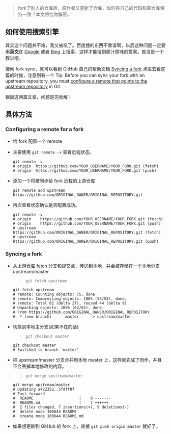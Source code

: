 > fork了别人的仓库后，原作者又更新了仓库，如何将自己的代码和原仓库保持一致？本文将给你解答。

## 如何使用搜索引擎

其实这个问题并不难，我又被坑了。百度搜的东西不靠谱啊，以后这种问题一定要用**英文**在 [Google](http://www.google.com) 或者 [Bing](http://cn.bing.com/) 上搜索，这样才能搜到原汁原味的答案。就当是一个教训吧。   

搜索 fork sync，就可以看到 GitHub 自己的帮助文档 [Syncing a fork](https://help.github.com/articles/syncing-a-fork/) 点进去看这篇的时候，注意到有一个 Tip: Before you can sync your fork with an upstream repository, you must [configure a remote that points to the upstream repository](https://help.github.com/articles/configuring-a-remote-for-a-fork/) in Git.   

根据这两篇文章，问题迎刃而解！   

## 具体方法

### Configuring a remote for a fork

* 给 fork 配置一个 remote   

* 主要使用 `git remote -v` 查看远程状态。   

    ```
    git remote -v
    # origin  https://github.com/YOUR_USERNAME/YOUR_FORK.git (fetch)
    # origin  https://github.com/YOUR_USERNAME/YOUR_FORK.git (push)
    ```

* 添加一个将被同步给 fork 远程的上游仓库      

    ```
    git remote add upstream https://github.com/ORIGINAL_OWNER/ORIGINAL_REPOSITORY.git
    ```
* 再次查看状态确认是否配置成功。   

    ```
    git remote -v
    # origin    https://github.com/YOUR_USERNAME/YOUR_FORK.git (fetch)
    # origin    https://github.com/YOUR_USERNAME/YOUR_FORK.git (push)
    # upstream  https://github.com/ORIGINAL_OWNER/ORIGINAL_REPOSITORY.git (fetch)
    # upstream  https://github.com/ORIGINAL_OWNER/ORIGINAL_REPOSITORY.git (push)
    ```
### Syncing a fork

* 从上游仓库 fetch 分支和提交点，传送到本地，并会被存储在一个本地分支 upstream/master   
    > `git fetch upstream`     
    
    ```
    git fetch upstream
    # remote: Counting objects: 75, done.
    # remote: Compressing objects: 100% (53/53), done.
    # remote: Total 62 (delta 27), reused 44 (delta 9)
    # Unpacking objects: 100% (62/62), done.
    # From https://github.com/ORIGINAL_OWNER/ORIGINAL_REPOSITORY
    #  * [new branch]      master     -> upstream/master
    ```

* 切换到本地主分支(如果不在的话) 
  > `git checkout master`    
    
    ```
    git checkout master
    # Switched to branch 'master'
    ```
* 把 upstream/master 分支合并到本地 master 上，这样就完成了同步，并且不会丢掉本地修改的内容。  
  
    > `git merge upstream/master`      
    
    ```
    git merge upstream/master
    # Updating a422352..5fdff0f
    # Fast-forward
    #  README                    |    9 -------
    #  README.md                 |    7 ++++++
    #  2 files changed, 7 insertions(+), 9 deletions(-)
    #  delete mode 100644 README
    #  create mode 100644 README.md
    ```

* 如果想更新到 GitHub 的 fork 上，直接 `git push origin master` 就好了。
